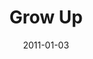 ---
layout: music 
title: "Grow Up"
series: "Grow Up"
date: 2011-01-03 
description: "Brian Tome talks about what a life of growth looks like."
audio: "http://s3.amazonaws.com/crossroadsaudiomessages/growup.mp3"
audio-duration: "39:44"
src: "http://www.crossroads.net/players/media/series/GrowUp_190x110.jpg"
---